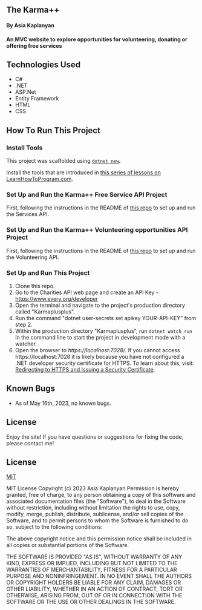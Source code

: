 ## The Karma++

#### By Asia Kaplanyan

#### An MVC website to explore opportunities for volunteering, donating or offering free services

## Technologies Used  

* C#
* .NET
* ASP.Net
* Entity Framework
* HTML
* CSS

## How To Run This Project 

### Install Tools

This project was scaffolded using [`dotnet new`](https://learn.microsoft.com/en-us/dotnet/core/tools/dotnet-new).

Install the tools that are introduced in [this series of lessons on LearnHowToProgram.com](https://www.learnhowtoprogram.com/c-and-net/getting-started-with-c).

### Set Up and Run the Karma++ Free Service API Project 

First, following the instructions in the README of [this repo](https://github.com/asyakap/KarmaplusplusServicesApi.Solution) to set up and run the Services API.

### Set Up and Run the Karma++ Volunteering opportunities API Project 

First, following the instructions in the README of [this repo](https://github.com/asyakap/KarmaplusplusVolunteeringApi.Solution) to set up and run the Volunteering API.


### Set Up and Run This Project 

1. Clone this repo.
2. Go to the Charities API web page and create an API Key - https://www.every.org/developer
3. Open the terminal and navigate to the project's production directory called "Karmaplusplus".
4. Run the command "dotnet user-secrets set apikey YOUR-API-KEY" from step 2.
5. Within the production directory "Karmaplusplus", run `dotnet watch run` in the command line to start the project in development mode with a watcher.
6. Open the browser to _https://localhost:7028/_. If you cannot access https://localhost:7028 it is likely because you have not configured a .NET developer security certificate for HTTPS. To learn about this, visit: [Redirecting to HTTPS and Issuing a Security Certificate](https://www.learnhowtoprogram.com/lessons/redirecting-to-https-and-issuing-a-security-certificate).


## Known Bugs 

* As of May 16th, 2023, no known bugs.

## License 
Enjoy the site! If you have questions or suggestions for fixing the code, please contact me!

## License

[MIT](https://github.com/git/git-scm.com/blob/main/MIT-LICENSE.txt)

MIT License Copyright (c) 2023 Asia Kaplanyan
 Permission is hereby granted, free of charge, to any person obtaining a copy of this software and associated documentation files (the "Software"), to deal in the Software without restriction, including without limitation the rights to use, copy, modify, merge, publish, distribute, sublicense, and/or sell copies of the Software, and to permit persons to whom the Software is furnished to do so, subject to the following conditions:

The above copyright notice and this permission notice shall be included in all copies or substantial portions of the Software.

THE SOFTWARE IS PROVIDED "AS IS", WITHOUT WARRANTY OF ANY KIND, EXPRESS OR IMPLIED, INCLUDING BUT NOT LIMITED TO THE WARRANTIES OF MERCHANTABILITY, FITNESS FOR A PARTICULAR PURPOSE AND NONINFRINGEMENT. IN NO EVENT SHALL THE AUTHORS OR COPYRIGHT HOLDERS BE LIABLE FOR ANY CLAIM, DAMAGES OR OTHER LIABILITY, WHETHER IN AN ACTION OF CONTRACT, TORT OR OTHERWISE, ARISING FROM, OUT OF OR IN CONNECTION WITH THE SOFTWARE OR THE USE OR OTHER DEALINGS IN THE SOFTWARE.
